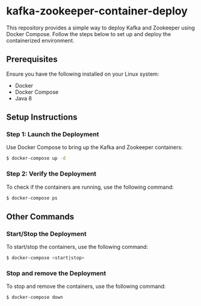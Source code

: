 # kafka-zookeeper-container-deploy

This repository provides a simple way to deploy Kafka and Zookeeper using Docker Compose. Follow the steps below to set up and deploy the containerized environment.

## Prerequisites

Ensure you have the following installed on your Linux system:
- Docker
- Docker Compose
- Java 8

## Setup Instructions

### Step 1: Launch the Deployment

Use Docker Compose to bring up the Kafka and Zookeeper containers:

```bash
$ docker-compose up -d
```

### Step 2: Verify the Deployment

To check if the containers are running, use the following command:
```bash
$ docker-compose ps
```

## Other Commands
### Start/Stop the Deployment
To start/stop the containers, use the following command:

```bash
$ docker-compose <start|stop>
```

### Stop and remove the Deployment
To stop and remove the containers, use the following command:

```bash
$ docker-compose down
```
